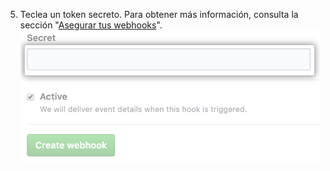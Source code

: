 5. Teclea un token secreto. Para obtener más información, consulta la sección "[Asegurar tus webhooks](/webhooks/securing/#securing-your-secret-token)". ![Campos para token secreto y otras opciones de personalización](/assets/images/help/sponsors/webhook-secret-token.png)
